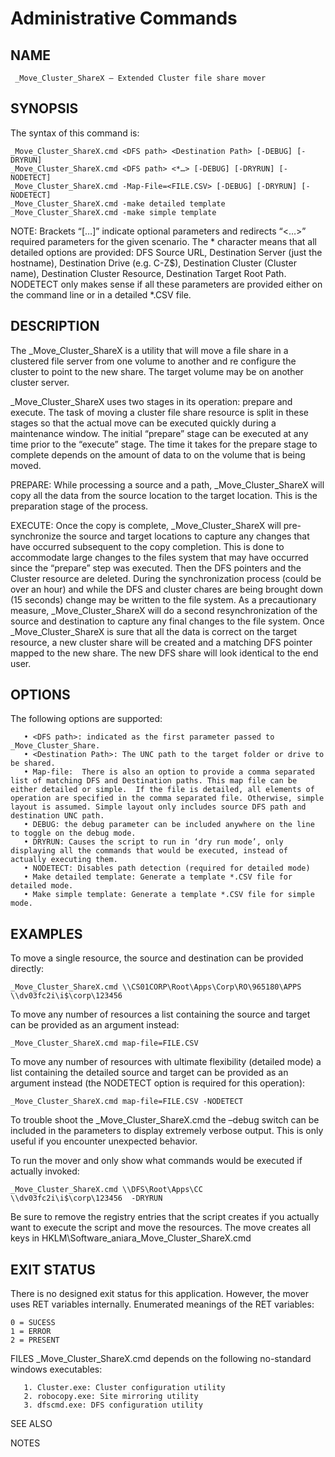 # Administrative Commands                                       		               

## NAME

     _Move_Cluster_ShareX – Extended Cluster file share mover

## SYNOPSIS

 The syntax of this command is:
 ```
_Move_Cluster_ShareX.cmd <DFS path> <Destination Path> [-DEBUG] [-DRYRUN]
_Move_Cluster_ShareX.cmd <DFS path> <*…> [-DEBUG] [-DRYRUN] [-NODETECT]
_Move_Cluster_ShareX.cmd -Map-File=<FILE.CSV> [-DEBUG] [-DRYRUN] [-NODETECT]
_Move_Cluster_ShareX.cmd -make detailed template
_Move_Cluster_ShareX.cmd -make simple template
 ```
NOTE: Brackets “[…]” indicate optional parameters and redirects “<…>” required parameters for the given scenario.  The * character means that all detailed options are provided: DFS Source URL, Destination Server (just the hostname), Destination Drive (e.g. C-Z$), Destination Cluster (Cluster name), Destination Cluster Resource, Destination Target Root Path. NODETECT only makes sense if all these parameters are provided either on the command line or in a detailed *.CSV file. 

## DESCRIPTION

The _Move_Cluster_ShareX is a utility that will move a file share in a clustered file server from one volume to another and re configure the cluster to point to the new share. The target volume may be on another cluster server. 

_Move_Cluster_ShareX uses two stages in its operation: prepare and execute. The task of moving a cluster file share resource is split in these stages so that the actual move can be executed quickly during a maintenance window. The initial “prepare” stage can be executed at any time prior to the “execute” stage. The time it takes for the prepare stage to complete depends on the amount of data to on the volume that is being moved.    

PREPARE: While processing a source and a path, _Move_Cluster_ShareX will copy all the data from the source location to the target location. This is the preparation stage of the process. 

EXECUTE: Once the copy is complete, _Move_Cluster_ShareX will pre-synchronize the source and target locations to capture any changes that have occurred subsequent to the copy completion. This is done to accommodate large changes to the files system that may have occurred since the “prepare” step was executed. Then the DFS pointers and the Cluster resource are deleted. During the synchronization process (could be over an hour) and while the DFS and cluster chares are being brought down (15 seconds) change may be written to the file system.  As a precautionary measure, _Move_Cluster_ShareX will do a second resynchronization of the source and destination to capture any final changes to the file system. Once _Move_Cluster_ShareX is sure that all the data is correct on the target resource, a new cluster share will be created and a matching DFS pointer mapped to the new share. The new DFS share will look identical to the end user. 


## OPTIONS

The following options are supported:
 ```
    • <DFS path>: indicated as the first parameter passed to _Move_Cluster_Share.
    • <Destination Path>: The UNC path to the target folder or drive to be shared.
    • Map-file:  There is also an option to provide a comma separated list of matching DFS and Destination paths. This map file can be either detailed or simple.  If the file is detailed, all elements of operation are specified in the comma separated file. Otherwise, simple layout is assumed. Simple layout only includes source DFS path and destination UNC path. 
    • DEBUG: the debug parameter can be included anywhere on the line to toggle on the debug mode.
    • DRYRUN: Causes the script to run in ‘dry run mode’, only displaying all the commands that would be executed, instead of actually executing them. 
    • NODETECT: Disables path detection (required for detailed mode)
    • Make detailed template: Generate a template *.CSV file for detailed mode.
    • Make simple template: Generate a template *.CSV file for simple mode.
 ```
## EXAMPLES

To move a single resource, the source and destination can be provided directly:
 ```
_Move_Cluster_ShareX.cmd \\CS01CORP\Root\Apps\Corp\RO\965180\APPS  \\dv03fc2i\i$\corp\123456
 ```
To move any number of resources a list containing the source and target can be provided as an argument instead:
 ```
_Move_Cluster_ShareX.cmd map-file=FILE.CSV
 ```
To move any number of resources with ultimate flexibility (detailed mode) a list containing the detailed source and target can be provided as an argument instead (the NODETECT option is required for this operation):
 ```
_Move_Cluster_ShareX.cmd map-file=FILE.CSV -NODETECT
 ```
To trouble shoot the _Move_Cluster_ShareX.cmd the –debug switch can be included in the parameters to display extremely verbose output. This is only useful if you encounter unexpected behavior. 

To run the mover and only show what commands would be executed if actually invoked:
 ```
_Move_Cluster_ShareX.cmd \\DFS\Root\Apps\CC   \\dv03fc2i\i$\corp\123456  -DRYRUN
 ```
Be sure to remove the registry entries that the script creates if you actually want to execute the script and move the resources. The move creates all keys in HKLM\Software\_aniara\_Move_Cluster_ShareX.cmd

## EXIT STATUS

There is no designed exit status for this application. However, the mover uses RET variables internally.
Enumerated meanings of the RET variables:
```
0 = SUCESS
1 = ERROR
2 = PRESENT
```



FILES
_Move_Cluster_ShareX.cmd depends on the following no-standard windows executables: 
 ```
    1. Cluster.exe: Cluster configuration utility
    2. robocopy.exe: Site mirroring utility
    3. dfscmd.exe: DFS configuration utility
 ```

SEE ALSO



NOTES
